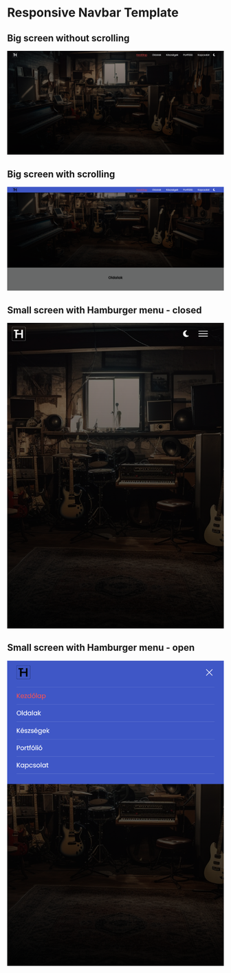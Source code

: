 # Responsive Navbar Template 

## Big screen without scrolling 
![Preview](https://github.com/Thomas-Horvath/Responsive-navbar-hamburger_menu/blob/main/img/preview1.png)


## Big screen with scrolling 
![Preview](https://github.com/Thomas-Horvath/Responsive-navbar-hamburger_menu/blob/main/img/preview2.png)


## Small screen with Hamburger menu - closed
![Preview](https://github.com/Thomas-Horvath/Responsive-navbar-hamburger_menu/blob/main/img/preview3.png)


## Small screen with Hamburger menu - open
![Preview](https://github.com/Thomas-Horvath/Responsive-navbar-hamburger_menu/blob/main/img/preview4.png)